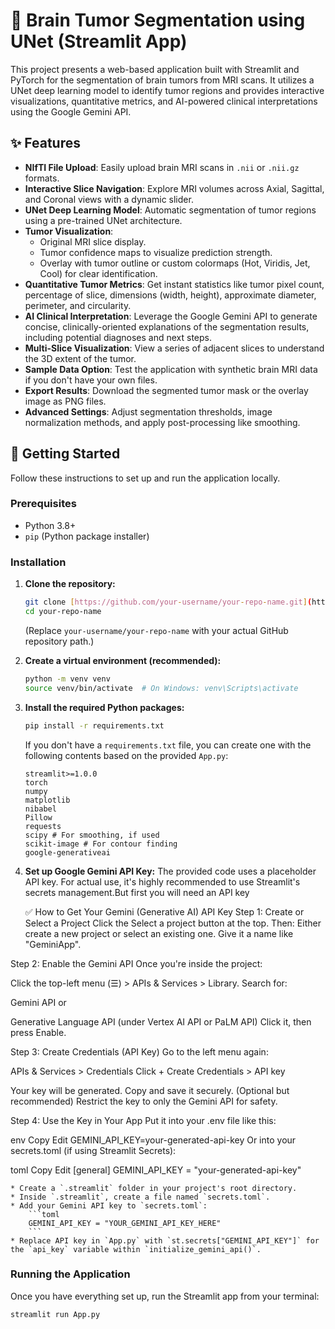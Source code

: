 # 🧠 Brain Tumor Segmentation using UNet (Streamlit App)

This project presents a web-based application built with Streamlit and PyTorch for the segmentation of brain tumors from MRI scans. It utilizes a UNet deep learning model to identify tumor regions and provides interactive visualizations, quantitative metrics, and AI-powered clinical interpretations using the Google Gemini API.

## ✨ Features

* **NIfTI File Upload**: Easily upload brain MRI scans in `.nii` or `.nii.gz` formats.
* **Interactive Slice Navigation**: Explore MRI volumes across Axial, Sagittal, and Coronal views with a dynamic slider.
* **UNet Deep Learning Model**: Automatic segmentation of tumor regions using a pre-trained UNet architecture.
* **Tumor Visualization**:
    * Original MRI slice display.
    * Tumor confidence maps to visualize prediction strength.
    * Overlay with tumor outline or custom colormaps (Hot, Viridis, Jet, Cool) for clear identification.
* **Quantitative Tumor Metrics**: Get instant statistics like tumor pixel count, percentage of slice, dimensions (width, height), approximate diameter, perimeter, and circularity.
* **AI Clinical Interpretation**: Leverage the Google Gemini API to generate concise, clinically-oriented explanations of the segmentation results, including potential diagnoses and next steps.
* **Multi-Slice Visualization**: View a series of adjacent slices to understand the 3D extent of the tumor.
* **Sample Data Option**: Test the application with synthetic brain MRI data if you don't have your own files.
* **Export Results**: Download the segmented tumor mask or the overlay image as PNG files.
* **Advanced Settings**: Adjust segmentation thresholds, image normalization methods, and apply post-processing like smoothing.

## 🚀 Getting Started

Follow these instructions to set up and run the application locally.

### Prerequisites

* Python 3.8+
* `pip` (Python package installer)

### Installation

1.  **Clone the repository:**
    ```bash
    git clone [https://github.com/your-username/your-repo-name.git](https://github.com/your-username/your-repo-name.git)
    cd your-repo-name
    ```
    (Replace `your-username/your-repo-name` with your actual GitHub repository path.)

2.  **Create a virtual environment (recommended):**
    ```bash
    python -m venv venv
    source venv/bin/activate  # On Windows: venv\Scripts\activate
    ```

3.  **Install the required Python packages:**
    ```bash
    pip install -r requirements.txt
    ```
    If you don't have a `requirements.txt` file, you can create one with the following contents based on the provided `App.py`:
    ```
    streamlit>=1.0.0
    torch
    numpy
    matplotlib
    nibabel
    Pillow
    requests
    scipy # For smoothing, if used
    scikit-image # For contour finding
    google-generativeai
    ```

4.  **Set up Google Gemini API Key:**
    The provided code uses a placeholder API key. For actual use, it's highly recommended to use Streamlit's secrets management.But first you will need an API key
    
    ✅ How to Get Your Gemini (Generative AI) API Key
Step 1: Create or Select a Project
Click the Select a project button at the top. Then:
Either create a new project or select an existing one.
Give it a name like "GeminiApp".

Step 2: Enable the Gemini API
Once you're inside the project:

Click the top-left menu (☰) > APIs & Services > Library.
Search for:

Gemini API or

Generative Language API (under Vertex AI API or PaLM API)
Click it, then press Enable.

Step 3: Create Credentials (API Key)
Go to the left menu again:

APIs & Services > Credentials
Click + Create Credentials > API key

Your key will be generated. Copy and save it securely.
(Optional but recommended) Restrict the key to only the Gemini API for safety.

Step 4: Use the Key in Your App
Put it into your .env file like this:

env
Copy
Edit
GEMINI_API_KEY=your-generated-api-key
Or into your secrets.toml (if using Streamlit Secrets):

toml
Copy
Edit
[general]
GEMINI_API_KEY = "your-generated-api-key"

    * Create a `.streamlit` folder in your project's root directory.
    * Inside `.streamlit`, create a file named `secrets.toml`.
    * Add your Gemini API key to `secrets.toml`:
        ```toml
        GEMINI_API_KEY = "YOUR_GEMINI_API_KEY_HERE"
        ```
    * Replace API key in `App.py` with `st.secrets["GEMINI_API_KEY"]` for the `api_key` variable within `initialize_gemini_api()`.

### Running the Application

Once you have everything set up, run the Streamlit app from your terminal:

```bash
streamlit run App.py
